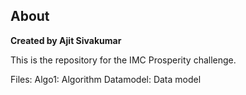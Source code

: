 ## About

**Created by Ajit Sivakumar**

This is the repository for the IMC Prosperity challenge.

Files:
Algo1: Algorithm
Datamodel: Data model
